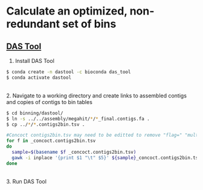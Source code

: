 # Calculate an optimized, non-redundant set of bins

## [DAS Tool](https://github.com/cmks/DAS_Tool)

1. Install DAS Tool

```bash
$ conda create -n dastool -c bioconda das_tool
$ conda activate dastool
```

\
2. Navigate to a working directory and create links to assembled contigs and copies of contigs to bin tables

```bash
$ cd binning/dastool/
$ ln -s ../../assembly/megahit/*/*_final.contigs.fa .
$ cp ../*/*.contigs2bin.tsv .

#Concoct contigs2bin.tsv may need to be editted to remove "flag=" "multi=" and "len=" values from contig names if they exist
for f in _concoct.contigs2bin.tsv
do
  sample=$(basename $f _concoct.contigs2bin.tsv)
  gawk -i inplace '{print $1 "\t" $5}' ${sample}_concoct.contigs2bin.tsv
done
```

\
3. Run DAS Tool

```bash


```

